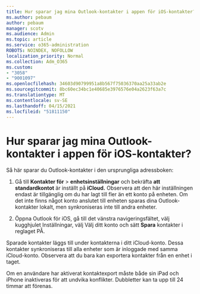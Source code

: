 ```yaml
---
title: Hur sparar jag mina Outlook-kontakter i appen för iOS-kontakter?
ms.author: pebaum
author: pebaum
manager: scotv
ms.audience: Admin
ms.topic: article
ms.service: o365-administration
ROBOTS: NOINDEX, NOFOLLOW
localization_priority: Normal
ms.collection: Adm_O365
ms.custom:
- "3058"
- "9001097"
ms.openlocfilehash: 34603d90799951a8b567f75036370aa25a33ab2e
ms.sourcegitcommit: 8bc60ec34bc1e40685e3976576e04a2623f63a7c
ms.translationtype: MT
ms.contentlocale: sv-SE
ms.lasthandoff: 04/15/2021
ms.locfileid: "51811150"
---
```

# <a name="how-do-i-save-my-outlook-contacts-to-my-ios-contacts-app"></a>Hur sparar jag mina Outlook-kontakter i appen för iOS-kontakter?

Så här sparar du Outlook-kontakter i den ursprungliga adressboken:
 
1. Gå till **Kontakter för**  >  **enhetsinställningar** och bekräfta **att standardkontot** är inställt på **iCloud.** Observera att den här inställningen endast är tillgänglig om du har lagt till fler än ett konto på enheten. Om det inte finns något konto anslutet till enheten sparas dina Outlook-kontakter lokalt, men synkroniseras inte till andra enheter.
 
2. Öppna Outlook för iOS, gå till det vänstra navigeringsfältet, välj kugghjulet Inställningar, välj Välj ditt konto och sätt **Spara** kontakter i reglaget PÅ.
 
Sparade kontakter läggs till under kontakterna i ditt iCloud-konto. Dessa kontakter synkroniseras till alla enheter som är inloggade med samma iCloud-konto. Observera att du bara kan exportera kontakter från en enhet i taget.
 
Om en användare har aktiverat kontaktexport måste både sin iPad och iPhone inaktiveras för att undvika konflikter. Dubbletter kan ta upp till 24 timmar att förenas.